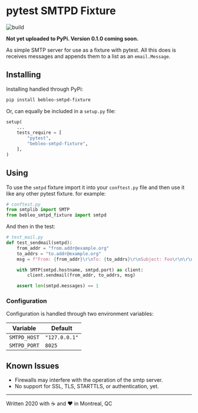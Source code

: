 # pytest SMTPD Fixture

![build](https://github.com/bebleo/bebleo_smtpd_fixture/workflows/build/badge.svg)

**Not yet uploaded to PyPi. Version 0.1.0 coming soon.**

As simple SMTP server for use as a fixture with pytest. All this does is receives messages and appends them to a list as an `email.Message`.

## Installing

Installing handled through PyPi:

```sh
pip install bebleo-smtpd-fixture
```

Or, can equally be included in a `setup.py` file:

```python
setup(
    ...
    tests_require = [
        "pytest",
        "bebleo-smtpd-fixture",
    ],
)
```

## Using

To use the `smtpd` fixture import it into your `conftest.py` file and then use it like any other pytest fixture. for example:

```python
# conftest.py
from smtplib import SMTP
from bebleo_smtpd_fixture import smtpd

```

And then in the test:

```python
# test_mail.py
def test_sendmail(smtpd):
    from_addr = "from.addr@example.org"
    to_addrs = "to.addr@example.org"
    msg = f"From: {from_addr}\r\nTo: {to_addrs}\r\nSubject: Foo\r\n\r\nFoo bar"

    with SMTP(smtpd.hostname, smtpd.port) as client:
        client.sendmail(from_addr, to_addrs, msg)

    assert len(smtpd.messages) == 1
```

### Configuration

Configuration is handled through two environment variables:

Variable | Default
---------|--------
`SMTPD_HOST` | `"127.0.0.1"`
`SMTPD_PORT` | `8025`

## Known Issues

+ Firewalls may interfere with the operation of the smtp server.
+ No support for SSL, TLS, STARTTLS, or authentication, yet.

-----

Written 2020 with :coffee: and :heart: in Montreal, QC
